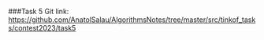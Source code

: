 ###Task 5
Git link:   
https://github.com/AnatolSalau/AlgorithmsNotes/tree/master/src/tinkof_tasks/contest2023/task5


